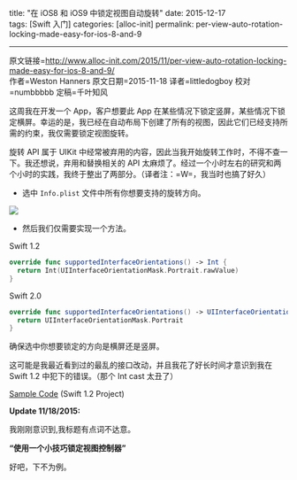 title: "在 iOS8 和 iOS9 中锁定视图自动旋转"
date: 2015-12-17  
tags: [Swift 入门]
categories: [alloc-init]
permalink: per-view-auto-rotation-locking-made-easy-for-ios-8-and-9

---
原文链接=http://www.alloc-init.com/2015/11/per-view-auto-rotation-locking-made-easy-for-ios-8-and-9/  
作者=Weston Hanners
原文日期=2015-11-18
译者=littledogboy
校对=numbbbbb
定稿=千叶知风

<!--此处开始正文-->

这周我在开发一个 App，客户想要此 App 在某些情况下锁定竖屏，某些情况下锁定横屏。幸运的是，我已经在自动布局下创建了所有的视图，因此它们已经支持所需的约束，我仅需要锁定视图旋转。

<!--more-->

旋转 API 属于 UIKit 中经常被弃用的内容，因此当我开始旋转工作时，不得不查一下。我还想说，弃用和替换相关的 API 太麻烦了。经过一个小时左右的研究和两个小时的实践，我终于整出了两部分。（译者注：=W=，我当时也搞了好久）

* 选中 `Info.plist` 文件中所有你想要支持的旋转方向。

![](/img/articles/per-view-auto-rotation-locking-made-easy-for-ios-8-and-9/InterfaceOrientation.png1450312516.562497)

* 然后我们仅需要实现一个方法。

Swift 1.2

```swift
override func supportedInterfaceOrientations() -> Int {
  return Int(UIInterfaceOrientationMask.Portrait.rawValue)
}
```

Swift 2.0

```swift
override func supportedInterfaceOrientations() -> UIInterfaceOrientationMask {
  return UIInterfaceOrientationMask.Portrait
}
```

确保选中你想要锁定的方向是横屏还是竖屏。

这可能是我最近看到过的最乱的接口改动，并且我花了好长时间才意识到我在 Swift 1.2 中犯下的错误。（那个 Int cast 太丑了）

[Sample Code](http://www.alloc-init.com/wp-content/uploads/2015/11/RotationTest.zip) (Swift 1.2 Project)

**Update 11/18/2015:**

我刚刚意识到,我标题有点词不达意。

**“使用一个小技巧锁定视图控制器”**

好吧，下不为例。
